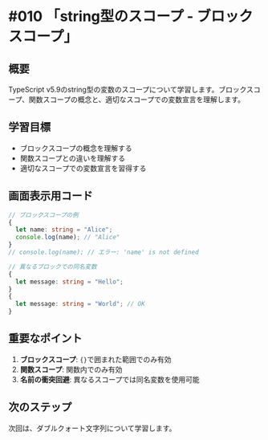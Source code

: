 # #010 「string型のスコープ - ブロックスコープ」

## 概要
TypeScript v5.9のstring型の変数のスコープについて学習します。ブロックスコープ、関数スコープの概念と、適切なスコープでの変数宣言を理解します。

## 学習目標
- ブロックスコープの概念を理解する
- 関数スコープとの違いを理解する
- 適切なスコープでの変数宣言を習得する

## 画面表示用コード

```typescript
// ブロックスコープの例
{
  let name: string = "Alice";
  console.log(name); // "Alice"
}
// console.log(name); // エラー: 'name' is not defined

// 異なるブロックでの同名変数
{
  let message: string = "Hello";
}
{
  let message: string = "World"; // OK
}
```

## 重要なポイント
1. **ブロックスコープ**: `{}`で囲まれた範囲でのみ有効
2. **関数スコープ**: 関数内でのみ有効
3. **名前の衝突回避**: 異なるスコープでは同名変数を使用可能

## 次のステップ
次回は、ダブルクォート文字列について学習します。